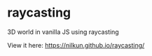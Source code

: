 # raycasting
3D world in vanilla JS using raycasting

View it here: https://nilkun.github.io/raycasting/
